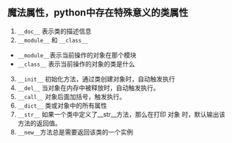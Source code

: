 ## 魔法属性，python中存在特殊意义的类属性

1. `__doc__`
表示类的描述信息
2. `__module__` 和 `__class__`
- `__module__`表示当前操作的对象在那个模块
- `__class__` 表示当前操作的对象的类是什么

3. `__init__`
初始化方法，通过类创建对象时，自动触发执行
4. `__del__`
当对象在内存中被释放时，自动触发执行。
5. `__call__`
对象后面加括号，触发执行。
6. `__dict__`
类或对象中的所有属性
7. `__str__`
如果一个类中定义了__str__方法，那么在打印 对象 时，默认输出该方法的返回值。
8. `__new__`方法总是需要返回该类的一个实例
